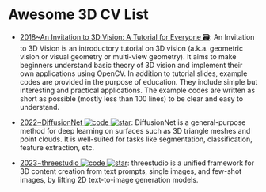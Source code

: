 # Awesome 3D CV List

- [2018~An Invitation to 3D Vision: A Tutorial for Everyone 🗃️](https://github.com/mint-lab/3dv_tutorial): An Invitation to 3D Vision is an introductory tutorial on 3D vision (a.k.a. geometric vision or visual geometry or multi-view geometry). It aims to make beginners understand basic theory of 3D vision and implement their own applications using OpenCV. In addition to tutorial slides, example codes are provided in the purpose of education. They include simple but interesting and practical applications. The example codes are written as short as possible (mostly less than 100 lines) to be clear and easy to understand.

- [2022~DiffusionNet ![code](https://ng-tech.icu/assets/code.svg) ![star](https://img.shields.io/github/stars/nmwsharp/diffusion-net)](https://github.com/nmwsharp/diffusion-net): DiffusionNet is a general-purpose method for deep learning on surfaces such as 3D triangle meshes and point clouds. It is well-suited for tasks like segmentation, classification, feature extraction, etc.

- [2023~threestudio ![code](https://ng-tech.icu/assets/code.svg) ![star](https://img.shields.io/github/stars/threestudio-project/threestudio)](https://github.com/threestudio-project/threestudio): threestudio is a unified framework for 3D content creation from text prompts, single images, and few-shot images, by lifting 2D text-to-image generation models.
